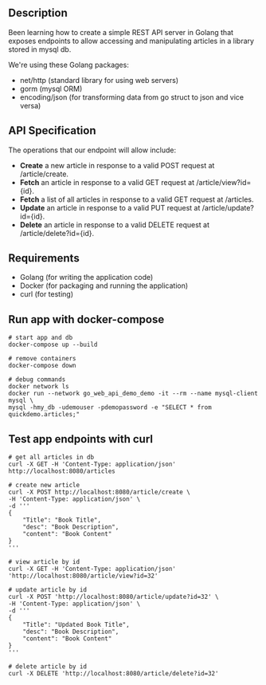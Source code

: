 ## Description

Been learning how to create a simple REST API server in Golang that exposes endpoints to allow accessing and manipulating articles in a library stored in mysql db. 

We're using these Golang packages:
* net/http (standard library for using web servers)
* gorm (mysql ORM)
* encoding/json (for transforming data from go struct to json and vice versa)

## API Specification

The operations that our endpoint will allow include:
* **Create** a new article in response to a valid POST request at /article/create.
* **Fetch** an article in response to a valid GET request at /article/view?id={id}.
* **Fetch** a list of all articles in response to a valid GET request at /articles.
* **Update** an article in response to a valid PUT request at /article/update?id={id}.
* **Delete** an article in response to a valid DELETE request at /article/delete?id={id}.

## Requirements

* Golang (for writing the application code)
* Docker (for packaging and running the application)
* curl (for testing)

## Run app with docker-compose

```
# start app and db
docker-compose up --build

# remove containers
docker-compose down

# debug commands
docker network ls
docker run --network go_web_api_demo_demo -it --rm --name mysql-client mysql \
mysql -hmy_db -udemouser -pdemopassword -e "SELECT * from quickdemo.articles;"
```

## Test app endpoints with curl

```
# get all articles in db
curl -X GET -H 'Content-Type: application/json' http://localhost:8080/articles

# create new article
curl -X POST http://localhost:8080/article/create \
-H 'Content-Type: application/json' \
-d '''
{
    "Title": "Book Title",
    "desc": "Book Description",
    "content": "Book Content"
}
'''

# view article by id
curl -X GET -H 'Content-Type: application/json' 'http://localhost:8080/article/view?id=32'

# update article by id
curl -X POST 'http://localhost:8080/article/update?id=32' \
-H 'Content-Type: application/json' \
-d '''
{
    "Title": "Updated Book Title",
    "desc": "Book Description",
    "content": "Book Content"
}
'''

# delete article by id
curl -X DELETE 'http://localhost:8080/article/delete?id=32'
```